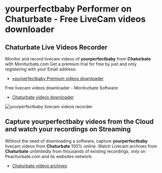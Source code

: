# yourperfectbaby Performer on Chaturbate - Free LiveCam videos downloader

## Chaturbate Live Videos Recorder

Monitor and record livecam videos of **yourperfectbaby** from **Chaturbate** with Moniturbate.com
Get a premium trial for free by just and only registering with your Email address:
* [yourperfectbaby Premium videos downloader](https://moniturbate.com/request-demo-licence-key.html)

Free livecam videos downloader - Moniturbate Software:
* [Chaturbate videos downloader](https://moniturbate.com/moniturbate-download-software.html)

![yourperfectbaby livecam videos recorder](https://peachurnet.com/templates/moniturbate-software.png)


## Capture yourperfectbaby videos from the Cloud and watch your recordings on Streaming

Without the need of downloading a software, capture **yourperfectbaby** livecam videos from **Chaturbate** 100% online.
Watch Livecam archives from **Chaturbate** unlimitedly from thousands of existing recordings, only on Peachurbate.com and its websites network:
* [Chaturbate videos archives](https://peachurnet.com/)